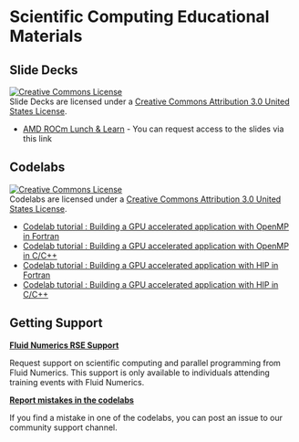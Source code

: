 # Scientific Computing Educational Materials


## Slide Decks


<a rel="license" href="http://creativecommons.org/licenses/by/3.0/us/"><img alt="Creative Commons License" style="border-width:0" src="https://i.creativecommons.org/l/by/3.0/us/88x31.png" /></a><br />Slide Decks are licensed under a <a rel="license" href="http://creativecommons.org/licenses/by/3.0/us/">Creative Commons Attribution 3.0 United States License</a>.

* [AMD ROCm Lunch & Learn](https://docs.google.com/presentation/d/1Sa-DYnUeD8YQd0kPO3Cg97XejatJb8tDh-UXWS-Y618/view) - You can request access to the slides via this link

## Codelabs
<a rel="license" href="http://creativecommons.org/licenses/by/3.0/us/"><img alt="Creative Commons License" style="border-width:0" src="https://i.creativecommons.org/l/by/3.0/us/88x31.png" /></a><br />Codelabs are licensed under a <a rel="license" href="http://creativecommons.org/licenses/by/3.0/us/">Creative Commons Attribution 3.0 United States License</a>.

* [Codelab tutorial : Building a GPU accelerated application with OpenMP in Fortran](https://fluidnumerics.github.io/scientific-computing-edu/docs/codelabs/build-a-gpu-app-openmp-fortran/index.html#0)
* [Codelab tutorial : Building a GPU accelerated application with OpenMP in C/C++](https://fluidnumerics.github.io/scientific-computing-edu/docs/codelabs/build-a-gpu-app-openmp-c/index.html#0)
* [Codelab tutorial : Building a GPU accelerated application with HIP in Fortran](https://fluidnumerics.github.io/scientific-computing-edu/docs/codelabs/build-a-gpu-app-hip-fortran/index.html#0)
* [Codelab tutorial : Building a GPU accelerated application with HIP in C/C++](https://fluidnumerics.github.io/scientific-computing-edu/docs/codelabs/build-a-gpu-app-hip-c/index.html#0)


## Getting Support

**[Fluid Numerics RSE Support](https://octoskelo.atlassian.net/servicedesk/customer/portal/2/group/46/create/142)**

Request support on scientific computing and parallel programming from Fluid Numerics. This support is only available to individuals attending training events with Fluid Numerics.

**[Report mistakes in the codelabs](https://octoskelo.atlassian.net/servicedesk/customer/portal/1/create/140)**

If you find a mistake in one of the codelabs, you can post an issue to our community support channel.
